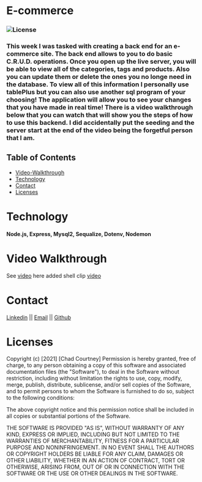 # E-commerce

### ![License](https://img.shields.io/badge/License-MIT-brightgreen.svg)

### This week I was tasked with creating a back end for an e-commerce site. The back end allows to you to do basic C.R.U.D. operations. Once you open up the live server, you will be able to view all of the categories, tags and products. Also you can update them or delete the ones you no longe need in the database. To view all of this information I personally use tablePlus but you can also use another sql program of your choosing! The application will allow you to see your changes that you have made in real time! There is a video walkthrough below that you can watch that will show you the steps of how to use this backend. I did accidentally put the seeding and the server start at the end of the video being the forgetful person that I am. 

## Table of Contents
- [Video-Walkthrough](#video-walkthrough)
- [Technology](#technology)
- [Contact](#contact)
- [Licenses](#licenses)


# Technology
#### Node.js, Express, Mysql2, Sequalize, Dotenv, Nodemon

# Video Walkthrough
See [video](https://youtu.be/ZRfTPYZle9k) here
added shell clip [video](https://youtu.be/7jPwSgZybQU)

# Contact
[Linkedin](https://www.linkedin.com/in/chad-courtney-7951721ba/) ||
[Email](chadcourtney567@gmail.com) ||
[Github](https://github.com/chadcourtney9)

# Licenses 

Copyright (c) [2021] [Chad Courtney]
Permission is hereby granted, free of charge, to any person obtaining a copy of this software and associated documentation files (the "Software"), to deal in the Software without restriction, including without limitation the rights to use, copy, modify, merge, publish, distribute, sublicense, and/or sell copies of the Software, and to permit persons to whom the Software is furnished to do so, subject to the following conditions:

The above copyright notice and this permission notice shall be included in all copies or substantial portions of the Software.

THE SOFTWARE IS PROVIDED "AS IS", WITHOUT WARRANTY OF ANY KIND, EXPRESS OR IMPLIED, INCLUDING BUT NOT LIMITED TO THE WARRANTIES OF MERCHANTABILITY, FITNESS FOR A PARTICULAR PURPOSE AND NONINFRINGEMENT. IN NO EVENT SHALL THE AUTHORS OR COPYRIGHT HOLDERS BE LIABLE FOR ANY CLAIM, DAMAGES OR OTHER LIABILITY, WHETHER IN AN ACTION OF CONTRACT, TORT OR OTHERWISE, ARISING FROM, OUT OF OR IN CONNECTION WITH THE SOFTWARE OR THE USE OR OTHER DEALINGS IN THE SOFTWARE.
